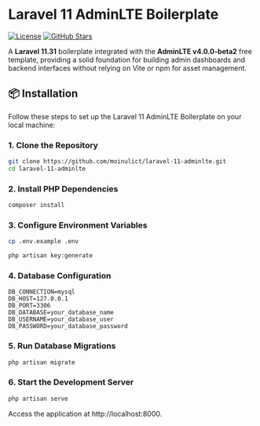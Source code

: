 # Laravel 11 AdminLTE Boilerplate

[![License](https://img.shields.io/github/license/moinulict/laravel-11-adminlte)](LICENSE)
[![GitHub Stars](https://img.shields.io/github/stars/moinulict/laravel-11-adminlte?style=social)](https://github.com/moinulict/laravel-11-adminlte/stargazers)

A **Laravel 11.31** boilerplate integrated with the **AdminLTE v4.0.0-beta2** free template, providing a solid foundation for building admin dashboards and backend interfaces without relying on Vite or npm for asset management.


## 📦 **Installation**

Follow these steps to set up the Laravel 11 AdminLTE Boilerplate on your local machine:

### 1. **Clone the Repository**

```bash
git clone https://github.com/moinulict/laravel-11-adminlte.git
cd laravel-11-adminlte
```

### 2. Install PHP Dependencies
```bash
composer install
```

### 3. Configure Environment Variables
```bash
cp .env.example .env
```

```bash
php artisan key:generate
```

### 4. Database Configuration
```env
DB_CONNECTION=mysql
DB_HOST=127.0.0.1
DB_PORT=3306
DB_DATABASE=your_database_name
DB_USERNAME=your_database_user
DB_PASSWORD=your_database_password
```

### 5. Run Database Migrations
```bash
php artisan migrate
```

### 6. Start the Development Server
```bash
php artisan serve
```

Access the application at http://localhost:8000.
